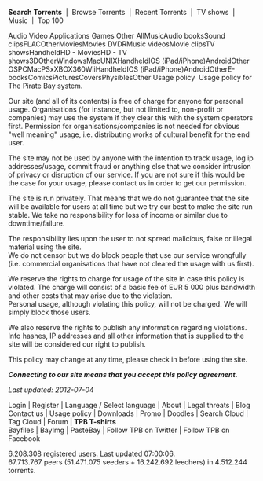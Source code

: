 **Search Torrents**  |  Browse Torrents  |  Recent Torrents  |  TV shows  |  Music  |  Top 100  
  
Audio Video Applications Games Other AllMusicAudio booksSound clipsFLACOtherMoviesMovies DVDRMusic videosMovie clipsTV showsHandheldHD - MoviesHD - TV shows3DOtherWindowsMacUNIXHandheldIOS (iPad/iPhone)AndroidOther OSPCMacPSxXBOX360WiiHandheldIOS (iPad/iPhone)AndroidOtherE-booksComicsPicturesCoversPhysiblesOther Usage policy  Usage policy for The Pirate Bay system.

Our site (and all of its contents) is free of charge for anyone for personal usage. Organisations (for instance, but not limited to, non-profit or companies) may use the system if they clear this with the system operators first. Permission for organisations/companies is not needed for obvious "well meaning" usage, i.e. distributing works of cultural benefit for the end user.

The site may not be used by anyone with the intention to track usage, log ip addresses/usage, commit fraud or anything else that we consider intrusion of privacy or disruption of our service. If you are not sure if this would be the case for your usage, please contact us in order to get our permission.

The site is run privately. That means that we do not guarantee that the site will be available for users at all time but we try our best to make the site run stable. We take no responsibility for loss of income or similar due to downtime/failure.

The responsibility lies upon the user to not spread malicious, false or illegal material using the site.  
We do not censor but we do block people that use our service wrongfully (i.e. commercial organisations that have not cleared the usage with us first).

We reserve the rights to charge for usage of the site in case this policy is violated. The charge will consist of a basic fee of EUR 5 000 plus bandwidth and other costs that may arise due to the violation.  
Personal usage, although violating this policy, will not be charged. We will simply block those users.

We also reserve the rights to publish any information regarding violations. Info hashes, IP addresses and all other information that is supplied to the site will be considered our right to publish.

This policy may change at any time, please check in before using the site.

_**Connecting to our site means that you accept this policy agreement.**_

_Last updated: 2012-07-04_

Login | Register | Language / Select language | About | Legal threats | Blog  
Contact us | Usage policy | Downloads | Promo | Doodles | Search Cloud | Tag Cloud | Forum | **TPB T-shirts**  
Bayfiles | BayImg | PasteBay | Follow TPB on Twitter | Follow TPB on Facebook  

6.208.308 registered users. Last updated 07:00:06.  
67.713.767 peers (51.471.075 seeders + 16.242.692 leechers) in 4.512.244 torrents.